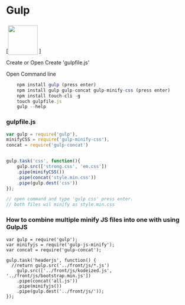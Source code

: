 # Gulp

[<span class="font-size: 20px;"><img src="https://i.imgur.com/yFeBvMO.png" style="position: relative; top: 5px;" height="80" /> </span>]


Create or Open <project folder>
Create 'gulpfile.js'

Open Command line

```javascript
	npm install gulp (press enter)
	npm install gulp gulp-concat gulp-minify-css (press enter)
	npm install touch-cli -g
	touch gulpfile.js
	gulp --help
```



### gulpfile.js
```javascript
var gulp = require('gulp'),
minifyCSS = require('gulp-minify-css'),
concat = require('gulp-concat')


gulp.task('css', function(){
	gulp.src(['strong.css', 'em.css'])
    .pipe(minifyCSS())
    .pipe(concat('style.min.css'))
    .pipe(gulp.dest('css'))
});

// open command and type 'gulp css' press enter.
// both files wil minify as style.min.css 

```


### How to combine multiple minify JS files into one with using GulpJS

```
var gulp = require('gulp');
var minifyjs = require('gulp-js-minify');
var concat = require('gulp-concat');
 
gulp.task('headerjs', function() {
  //return gulp.src('../front/js/*.js')
	gulp.src(['../front/js/kodeized.js', '../front/js/bootstrap.min.js'])
    .pipe(concat('all.js'))
	.pipe(minifyjs())
    .pipe(gulp.dest('../front/js/'));
});
```